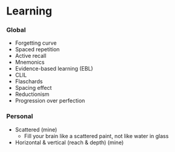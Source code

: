 # Learning

### Global
- Forgetting curve
- Spaced repetition
- Active recall
- Mnemonics
- Evidence-based learning (EBL)
- CLIL
- Flaschards
- Spacing effect
- Reductionism
- Progression over perfection

### Personal
- Scattered (mine)
  -  Fill your brain like a scattered paint, not like water in glass
-  Horizontal & vertical (reach & depth) (mine)
